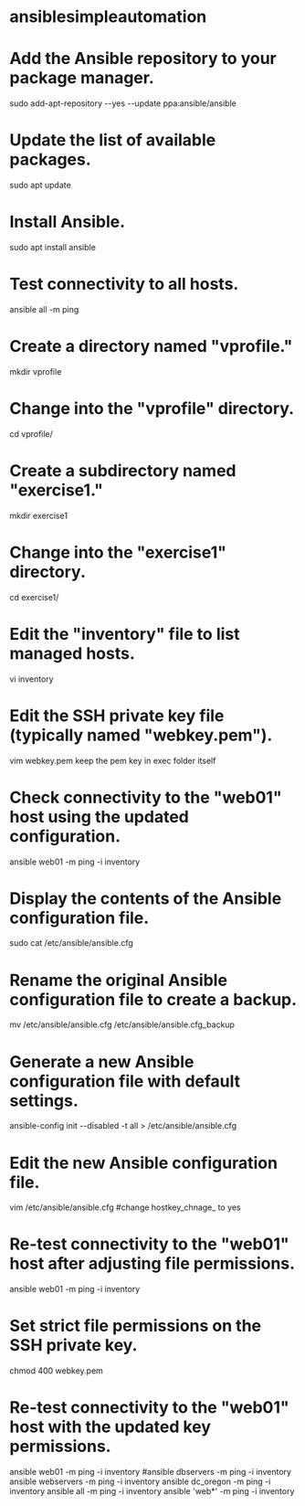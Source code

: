 # ansiblesimpleautomation








# Add the Ansible repository to your package manager.
sudo add-apt-repository --yes --update ppa:ansible/ansible

# Update the list of available packages.
sudo apt update

# Install Ansible.
sudo apt install ansible

# Test connectivity to all hosts.
ansible all -m ping

# Create a directory named "vprofile."
mkdir vprofile

# Change into the "vprofile" directory.
cd vprofile/

# Create a subdirectory named "exercise1."
mkdir exercise1

# Change into the "exercise1" directory.
cd exercise1/

# Edit the "inventory" file to list managed hosts.
vi inventory

# Edit the SSH private key file (typically named "webkey.pem").
vim webkey.pem
keep the pem key in exec folder itself

# Check connectivity to the "web01" host using the updated configuration.
ansible web01 -m ping -i inventory

# Display the contents of the Ansible configuration file.
sudo cat /etc/ansible/ansible.cfg

# Rename the original Ansible configuration file to create a backup.
mv /etc/ansible/ansible.cfg /etc/ansible/ansible.cfg_backup

# Generate a new Ansible configuration file with default settings.
ansible-config init --disabled -t all > /etc/ansible/ansible.cfg

# Edit the new Ansible configuration file.
vim /etc/ansible/ansible.cfg
#change hostkey_chnage_ to yes
# Re-test connectivity to the "web01" host after adjusting file permissions.
ansible web01 -m ping -i inventory

# Set strict file permissions on the SSH private key.
chmod 400 webkey.pem

# Re-test connectivity to the "web01" host with the updated key permissions.
ansible web01 -m ping -i inventory
 #ansible dbservers -m ping -i inventory
 ansible webservers -m ping -i inventory
 ansible dc_oregon -m ping -i inventory
 ansible all -m ping -i inventory
 ansible 'web*' -m ping -i inventory
